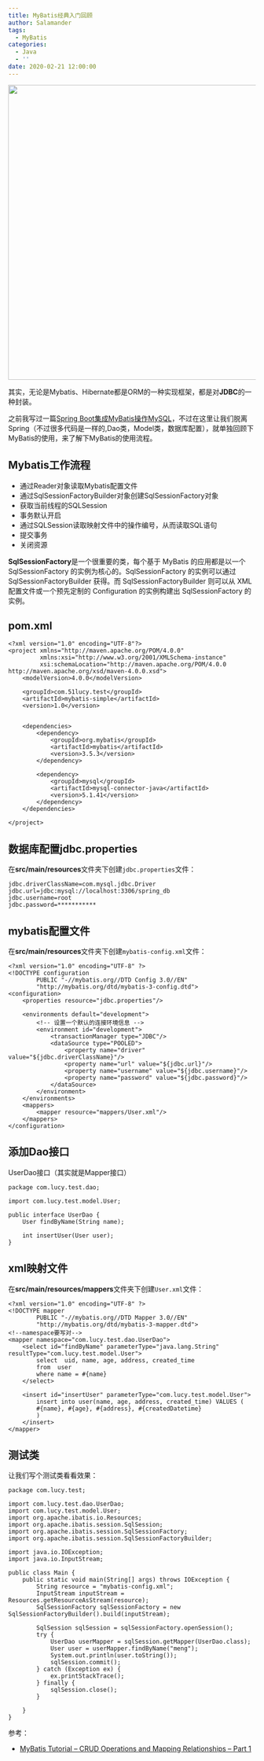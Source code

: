 ```yaml
---
title: MyBatis经典入门回顾
author: Salamander
tags:
  - MyBatis
categories:
  - Java
  - ''
date: 2020-02-21 12:00:00
---
```

<img src="https://mybatis.org/images/mybatis-logo.png" width="600px" >


其实，无论是Mybatis、Hibernate都是ORM的一种实现框架，都是对**JDBC**的一种封装。 

之前我写过一篇[Spring Boot集成MyBatis操作MySQL](2019/10/27/Spring-Boot集成MyBatis操作MySQL/)，不过在这里让我们脱离Spring（不过很多代码是一样的,Dao类，Model类，数据库配置），就单独回顾下MyBatis的使用，来了解下MyBatis的使用流程。  

## Mybatis工作流程

* 通过Reader对象读取Mybatis配置文件
* 通过SqlSessionFactoryBuilder对象创建SqlSessionFactory对象
* 获取当前线程的SQLSession
* 事务默认开启
* 通过SQLSession读取映射文件中的操作编号，从而读取SQL语句
* 提交事务
* 关闭资源

<!-- more -->

**SqlSessionFactory**是一个很重要的类，每个基于 MyBatis 的应用都是以一个 SqlSessionFactory 的实例为核心的。SqlSessionFactory 的实例可以通过 SqlSessionFactoryBuilder 获得。而 SqlSessionFactoryBuilder 则可以从 XML 配置文件或一个预先定制的 Configuration 的实例构建出 SqlSessionFactory 的实例。

## pom.xml
```
<?xml version="1.0" encoding="UTF-8"?>
<project xmlns="http://maven.apache.org/POM/4.0.0"
         xmlns:xsi="http://www.w3.org/2001/XMLSchema-instance"
         xsi:schemaLocation="http://maven.apache.org/POM/4.0.0 http://maven.apache.org/xsd/maven-4.0.0.xsd">
    <modelVersion>4.0.0</modelVersion>

    <groupId>com.51lucy.test</groupId>
    <artifactId>mybatis-simple</artifactId>
    <version>1.0</version>


    <dependencies>
        <dependency>
            <groupId>org.mybatis</groupId>
            <artifactId>mybatis</artifactId>
            <version>3.5.3</version>
        </dependency>

        <dependency>
            <groupId>mysql</groupId>
            <artifactId>mysql-connector-java</artifactId>
            <version>5.1.41</version>
        </dependency>
    </dependencies>

</project>
```

## 数据库配置jdbc.properties
在**src/main/resources**文件夹下创建`jdbc.properties`文件：
```
jdbc.driverClassName=com.mysql.jdbc.Driver
jdbc.url=jdbc:mysql://localhost:3306/spring_db
jdbc.username=root
jdbc.password=***********
```


## mybatis配置文件
在**src/main/resources**文件夹下创建`mybatis-config.xml`文件：
```
<?xml version="1.0" encoding="UTF-8" ?>
<!DOCTYPE configuration
        PUBLIC "-//mybatis.org//DTD Config 3.0//EN"
        "http://mybatis.org/dtd/mybatis-3-config.dtd">
<configuration>
    <properties resource="jdbc.properties"/>

    <environments default="development">
        <!-- 设置一个默认的连接环境信息 -->
        <environment id="development">
            <transactionManager type="JDBC"/>
            <dataSource type="POOLED">
                <property name="driver" value="${jdbc.driverClassName}"/>
                <property name="url" value="${jdbc.url}"/>
                <property name="username" value="${jdbc.username}"/>
                <property name="password" value="${jdbc.password}"/>
            </dataSource>
        </environment>
    </environments>
    <mappers>
        <mapper resource="mappers/User.xml"/>
    </mappers>
</configuration>
```


## 添加Dao接口
UserDao接口（其实就是Mapper接口）
```
package com.lucy.test.dao;

import com.lucy.test.model.User;

public interface UserDao {
    User findByName(String name);

    int insertUser(User user);
}

```

## xml映射文件
在**src/main/resources/mappers**文件夹下创建`User.xml`文件：

```
<?xml version="1.0" encoding="UTF-8" ?>
<!DOCTYPE mapper
        PUBLIC "-//mybatis.org//DTD Mapper 3.0//EN"
        "http://mybatis.org/dtd/mybatis-3-mapper.dtd">
<!--namespace要写对-->
<mapper namespace="com.lucy.test.dao.UserDao">
    <select id="findByName" parameterType="java.lang.String"  resultType="com.lucy.test.model.User">
        select  uid, name, age, address, created_time
        from  user
        where name = #{name}
    </select>

    <insert id="insertUser" parameterType="com.lucy.test.model.User">
        insert into user(name, age, address, created_time) VALUES (
        #{name}, #{age}, #{address}, #{createdDatetime}
        )
    </insert>
</mapper>

```

## 测试类
让我们写个测试类看看效果：
```
package com.lucy.test;

import com.lucy.test.dao.UserDao;
import com.lucy.test.model.User;
import org.apache.ibatis.io.Resources;
import org.apache.ibatis.session.SqlSession;
import org.apache.ibatis.session.SqlSessionFactory;
import org.apache.ibatis.session.SqlSessionFactoryBuilder;

import java.io.IOException;
import java.io.InputStream;

public class Main {
    public static void main(String[] args) throws IOException {
        String resource = "mybatis-config.xml";
        InputStream inputStream = Resources.getResourceAsStream(resource);
        SqlSessionFactory sqlSessionFactory = new SqlSessionFactoryBuilder().build(inputStream);

        SqlSession sqlSession = sqlSessionFactory.openSession();
        try {
            UserDao userMapper = sqlSession.getMapper(UserDao.class);
            User user = userMapper.findByName("meng");
            System.out.println(user.toString());
            sqlSession.commit();
        } catch (Exception ex) {
            ex.printStackTrace();
        } finally {
            sqlSession.close();
        }

    }
}
```

参考：
* [MyBatis Tutorial – CRUD Operations and Mapping Relationships – Part 1
](https://www.javacodegeeks.com/2012/11/mybatis-tutorial-crud-operations-and-mapping-relationships-part-1.html)